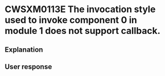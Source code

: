 # CWSXM0113E The invocation style used to invoke component 0 in module 1 does not support callback.

## Explanation

## User response